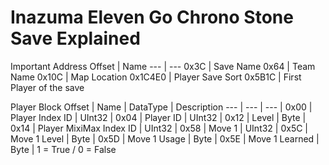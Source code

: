 # Inazuma Eleven Go Chrono Stone Save Explained

Important Address
Offset | Name
--- | ---
0x3C | Save Name 
0x64 | Team Name
0x10C | Map Location
0x1C4E0 | Player Save Sort
0x5B1C | First Player of the save

Player Block
Offset | Name | DataType | Description
--- | --- | --- |
0x00 | Player Index ID | UInt32 |
0x04 | Player ID | UInt32 |
0x12 | Level | Byte |
0x14 | Player MixiMax Index ID | UInt32 |
0x58 | Move 1 | UInt32 |
0x5C | Move 1 Level | Byte |
0x5D | Move 1 Usage | Byte |
0x5E | Move 1 Learned | Byte | 1 = True / 0 = False
